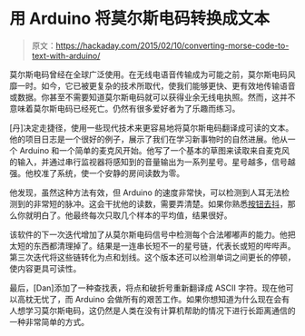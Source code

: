 # 用 Arduino 将莫尔斯电码转换成文本

> 原文：<https://hackaday.com/2015/02/10/converting-morse-code-to-text-with-arduino/>

莫尔斯电码曾经在全球广泛使用。在无线电语音传输成为可能之前，莫尔斯电码风靡一时。如今，它已被更复杂的技术所取代，使我们能够更快、更有效地传输语音或数据。你甚至不需要知道莫尔斯电码就可以获得业余无线电执照。然而，这并不意味着莫尔斯电码已经死亡。仍然有很多爱好者为了乐趣而练习。

[丹]决定走捷径，使用一些现代技术来更容易地将莫尔斯电码翻译成可读的文本。他的项目日志是一个很好的例子，展示了我们在学习新事物时的自然进展。他从一个 Arduino 和一个简单的麦克风开始。他写了一个基本的草图来读取来自麦克风的输入，并通过串行监视器将感知到的音量输出为一系列星号。星号越多，信号越强。他校准了系统，使一个安静的房间读数为零。

他发现，虽然这种方法有效，但 Arduino 的速度非常快，可以检测到人耳无法检测到的非常短的脉冲。这会干扰他的读数，需要弄清楚。如果你熟悉[按钮去抖](http://hackaday.com/2010/11/09/debounce-code-one-post-to-rule-them-all/ "Debounce code")，那么你就明白了。他最终每次只取几个样本的平均值，结果很好。

该软件的下一次迭代增加了从莫尔斯电码信号中检测每个合法嘟嘟声的能力。他把太短的东西都清理掉了。结果是一连串长短不一的星号链，代表长或短的哔哔声。第三次迭代将这些链转化为点和划线。这个版本还可以检测单词之间更长的停顿，使内容更具可读性。

最后，[Dan]添加了一种查找表，将点和破折号重新翻译成 ASCII 字符。现在他可以高枕无忧了，而 Arduino 会做所有的艰苦工作。如果你想知道为什么现在会有人想学习莫尔斯电码，这仍然是人类在没有计算机帮助的情况下进行长距离通信的一种非常简单的方式。